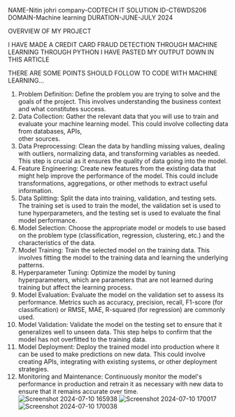 NAME-Nitin johri
company-CODTECH IT SOLUTION
ID-CT6WDS206
DOMAIN-Machine learning
DURATION-JUNE-JULY 2024

OVERVIEW OF MY PROJECT

I HAVE MADE A CREDIT CARD FRAUD DETECTION THROUGH MACHINE LEARNING THROUGH PYTHON
I HAVE PASTED MY OUTPUT DOWN IN THIS ARTICLE

THERE ARE SOME POINTS SHOULD FOLLOW TO CODE WITH MACHINE LEARNING...
1) Problem Definition: Define the problem you are trying to solve and the goals of the project. This involves understanding the business context and what constitutes success.
2) Data Collection: Gather the relevant data that you will use to train and evaluate your machine learning model. This could involve collecting data from databases, APIs,  
   other sources.
3) Data Preprocessing: Clean the data by handling missing values, dealing with outliers, normalizing data, and transforming variables as needed. This step is crucial as it 
   ensures the quality of data going into the model.
4) Feature Engineering: Create new features from the existing data that might help improve the performance of the model. This could include transformations, aggregations, or 
   other methods to extract useful information.
5) Data Splitting: Split the data into training, validation, and testing sets. The training set is used to train the model, the validation set is used to tune hyperparameters, 
   and the testing set is used to evaluate the final model performance.
6) Model Selection: Choose the appropriate model or models to use based on the problem type (classification, regression, clustering, etc.) and the characteristics of the data.
7) Model Training: Train the selected model on the training data. This involves fitting the model to the training data and learning the underlying patterns.
8) Hyperparameter Tuning: Optimize the model by tuning hyperparameters, which are parameters that are not learned during training but affect the learning process.
9) Model Evaluation: Evaluate the model on the validation set to assess its performance. Metrics such as accuracy, precision, recall, F1-score (for classification) or RMSE, 
   MAE, R-squared (for regression) are commonly used.
10) Model Validation: Validate the model on the testing set to ensure that it generalizes well to unseen data. This step helps to confirm that the model has not overfitted to 
    the training data.
11) Model Deployment: Deploy the trained model into production where it can be used to make predictions on new data. This could involve creating APIs, integrating with 
   existing systems, or other deployment strategies.
12) Monitoring and Maintenance: Continuously monitor the model's performance in production and retrain it as necessary with new data to ensure that it remains accurate over 
    time.
    ![Screenshot 2024-07-10 165938](https://github.com/Nitinjohri/CODTECH-TASK-2/assets/119477689/052182fe-33fe-4a5c-9f6a-7740064b34aa)
    ![Screenshot 2024-07-10 170017](https://github.com/Nitinjohri/CODTECH-TASK-2/assets/119477689/1a734d9b-7cf5-4b69-973c-36ac9f10cbc1)
    ![Screenshot 2024-07-10 170038](https://github.com/Nitinjohri/CODTECH-TASK-2/assets/119477689/e4508ec7-ead1-48c1-9fc8-2da12f5943ea)
    


